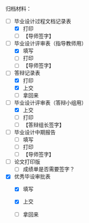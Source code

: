 
归档材料：

- [ ] 毕业设计过程文档记录表
	- [x] 打印
	- [ ] 【导师签字】
- [ ] 毕业设计评审表（指导教师用）
	- [x] 填写
	- [ ] 打印
	- [ ] 【导师签字】
- [ ] 答辩记录表
	- [x] 打印
	- [x] 上交
	- [ ] 拿回来
- [ ] 毕业设计评审表（答辩小组用）
	- [x] 上交
	- [ ] 打印
	- [ ] 【答辩组长签字】
- [ ] 毕业设计中期报告
	- [ ] 填写
	- [ ] 打印
	- [ ] 【导师签字】
- [ ] 论文打印版
	- [ ] 成绩单是否需要签字？
- [x] 优秀毕设审批表
	- [x] 填写
	- [x] 上交
	- [ ] 拿回来

